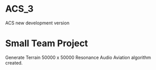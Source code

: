 # ACS_3
 ACS new development version
 
# Small Team Project
Generate Terrain 50000 x 50000 
Resonance Audio
Aviation algorithm created.

